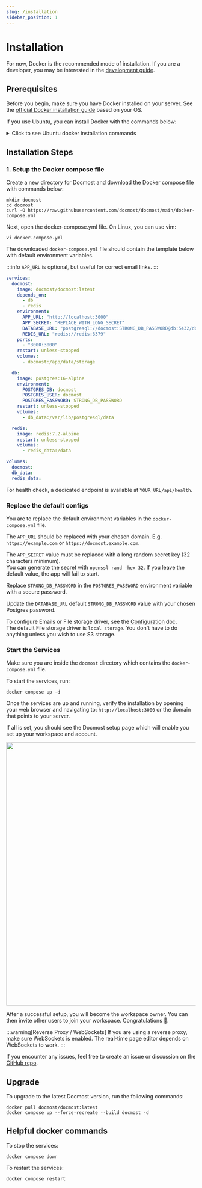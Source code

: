 ```yaml
---
slug: /installation
sidebar_position: 1
---
```


# Installation

For now, Docker is the recommended mode of installation. If you are a developer, you may be interested in the [development guide](/self-hosting/development).

## Prerequisites

Before you begin, make sure you have Docker installed on your server. See the [official Docker installation guide](https://docs.docker.com/engine/install/) based on your OS.

If you use Ubuntu, you can install Docker with the commands below:

<details>
  <summary>Click to see Ubuntu docker installation commands</summary>

```shell
    # Add Docker's official GPG key:
    sudo apt-get update -qqy
    sudo apt-get install ca-certificates curl -qqy
    sudo install -m 0755 -d /etc/apt/keyrings
    sudo curl -fsSL https://download.docker.com/linux/ubuntu/gpg -o /etc/apt/keyrings/docker.asc
    sudo chmod a+r /etc/apt/keyrings/docker.asc
    
    # Add the repository to Apt sources:
    echo \
      "deb [arch=$(dpkg --print-architecture) signed-by=/etc/apt/keyrings/docker.asc] https://download.docker.com/linux/ubuntu \
      $(. /etc/os-release && echo "$VERSION_CODENAME") stable" | \
      sudo tee /etc/apt/sources.list.d/docker.list > /dev/null
    sudo apt-get update -qqy
    sudo apt-get install docker-ce docker-ce-cli containerd.io docker-compose-plugin -qqy
```

</details>

## Installation Steps

### 1. Setup the Docker compose file

Create a new directory for Docmost and download the Docker compose file with commands below:

```shell
mkdir docmost
cd docmost
curl -O https://raw.githubusercontent.com/docmost/docmost/main/docker-compose.yml
```

Next, open the docker-compose.yml file. On Linux, you can use vim:

```shell
vi docker-compose.yml
```

The downloaded `docker-compose.yml` file should contain the template below with default environment variables.

:::info
`APP_URL` is optional, but useful for correct email links.
:::

```yaml title="docmost/docker-compose.yml"
services:
  docmost:
    image: docmost/docmost:latest
    depends_on:
      - db
      - redis
    environment:
      APP_URL: "http://localhost:3000"
      APP_SECRET: "REPLACE_WITH_LONG_SECRET"
      DATABASE_URL: "postgresql://docmost:STRONG_DB_PASSWORD@db:5432/docmost?schema=public"
      REDIS_URL: "redis://redis:6379"
    ports:
      - "3000:3000"
    restart: unless-stopped
    volumes:
      - docmost:/app/data/storage

  db:
    image: postgres:16-alpine
    environment:
      POSTGRES_DB: docmost
      POSTGRES_USER: docmost
      POSTGRES_PASSWORD: STRONG_DB_PASSWORD
    restart: unless-stopped
    volumes:
      - db_data:/var/lib/postgresql/data

  redis:
    image: redis:7.2-alpine
    restart: unless-stopped
    volumes:
      - redis_data:/data

volumes:
  docmost:
  db_data:
  redis_data:
```

For health check, a dedicated endpoint is available at `YOUR_URL/api/health`.

### Replace the default configs

You are to replace the default environment variables in the `docker-compose.yml` file.

The `APP_URL` should be replaced with your chosen domain. E.g. `https://example.com` or `https://docmost.example.com`.

The `APP_SECRET` value must be replaced with a long random secret key (32 characters minimum).  
You can generate the secret with `openssl rand -hex 32`. If you leave the default value, the app will fail to start.

Replace `STRONG_DB_PASSWORD` in the `POSTGRES_PASSWORD` environment variable with a secure password.

Update the `DATABASE_URL` default `STRONG_DB_PASSWORD` value with your chosen Postgres password.

To configure Emails or File storage driver, see the [Configuration](/self-hosting/configuration) doc.  
The default File storage driver is `local storage`. You don't have to do anything unless you wish to use S3 storage.

### Start the Services

Make sure you are inside the `docmost` directory which contains the `docker-compose.yml` file.

To start the services, run:

```shell
docker compose up -d
```

Once the services are up and running, verify the installation by opening your web browser and navigating to:
`http://localhost:3000` or the domain that points to your server.

If all is set, you should see the Docmost setup page which will enable you set up your workspace and account.

<p align="center">
<img src="/docs/img/setup.png" width="700"/>
</p>

After a successful setup, you will become the workspace owner. You can then invite other users to join your workspace.
Congratulations 🎉.

:::warning[Reverse Proxy / WebSockets]
If you are using a reverse proxy, make sure WebSockets is enabled. The real-time page editor depends on WebSockets to work.
:::

If you encounter any issues, feel free to create an issue or discussion on the [GitHub repo](https://github.com/docmost/docmost).

## Upgrade

To upgrade to the latest Docmost version, run the following commands:

```shell
docker pull docmost/docmost:latest
docker compose up --force-recreate --build docmost -d
```

## Helpful docker commands

To stop the services:

```shell
docker compose down
```

To restart the services:

```shell
docker compose restart
```
